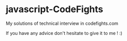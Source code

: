 # javascript-CodeFights
My solutions of technical interview in codefights.com

If you have any advice don't hesitate to give it to me ! :)
